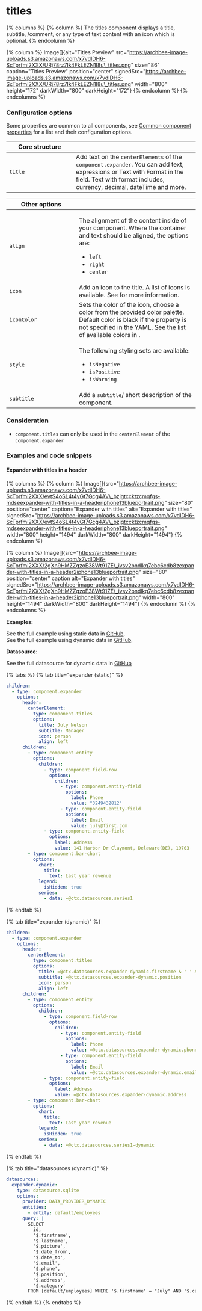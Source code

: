 # titles

{% columns %}
{% column %}
The titles component displays a title, subtitle, /comment, or any type of text content with an icon which is optional.&#x20;
{% endcolumn %}

{% column %}
Image\[]{alt="Titles Preview" src="https://archbee-image-uploads.s3.amazonaws.com/x7vdIDH6-ScTprfmi2XXX/URj78rz7Ik4FkLEZN1I8u\_titles.png" size="86" caption="Titles Preview" position="center" signedSrc="https://archbee-image-uploads.s3.amazonaws.com/x7vdIDH6-ScTprfmi2XXX/URj78rz7Ik4FkLEZN1I8u\_titles.png" width="800" height="172" darkWidth="800" darkHeight="172"}
{% endcolumn %}
{% endcolumns %}

### Configuration options

Some properties are common to all components, see [Common component properties](titles.md) for a list and their configuration options.

<table><thead><tr><th width="161.3125">Core structure</th><th></th></tr></thead><tbody><tr><td><code>title</code></td><td>Add text on the <code>centerElements</code> of the <code>component.expander</code>. You can add text, expressions or Text with Format in the field. Text with format includes, currency, decimal, dateTime and more.</td></tr></tbody></table>

<table><thead><tr><th width="169.18359375">Other options</th><th></th></tr></thead><tbody><tr><td><code>align</code></td><td><p>The alignment of the content inside of your component. Where the container and text should be aligned, the options are:</p><ul><li><code>left</code></li><li><code>right</code></li><li><code>center</code></li></ul></td></tr><tr><td><code>icon</code></td><td>Add an icon to the title. A list of icons is available. See for more information.</td></tr><tr><td><code>iconColor</code></td><td>Sets the color of the icon, choose a color from the provided color palette. Default color is black if the property is not specified in the YAML. See the list of available colors in .</td></tr><tr><td><code>style</code></td><td><p>The following styling sets are available:</p><ul><li><code>isNegative</code></li><li><code>isPositive</code></li><li><code>isWarning</code></li></ul></td></tr><tr><td><code>subtitle</code></td><td>Add a <code>subtitle</code>/ short description of the component.</td></tr></tbody></table>

### Consideration

* `component.titles` can only be used in the `centerElement` of the `component.expander`

### Examples and code snippets

#### Expander with titles in a header

{% columns %}
{% column %}
Image\[]{src="https://archbee-image-uploads.s3.amazonaws.com/x7vdIDH6-ScTprfmi2XXX/evtS4oSL4t4yGt7Gcg4AV\_bzjgtccktzcmqfgs-mdseexpander-with-titles-in-a-headeriphone13blueportrait.png" size="80" position="center" caption="Expander with titles" alt="Expander with titles" signedSrc="https://archbee-image-uploads.s3.amazonaws.com/x7vdIDH6-ScTprfmi2XXX/evtS4oSL4t4yGt7Gcg4AV\_bzjgtccktzcmqfgs-mdseexpander-with-titles-in-a-headeriphone13blueportrait.png" width="800" height="1494" darkWidth="800" darkHeight="1494"}
{% endcolumn %}

{% column %}
Image\[]{src="https://archbee-image-uploads.s3.amazonaws.com/x7vdIDH6-ScTprfmi2XXX/2gXn9HMZZgzoE38Wt91ZE\_ivsv2bndlkg7ebc6cdb8zexpander-with-titles-in-a-header2iphone13blueportrait.png" size="80" position="center" caption alt="Expander with titles" signedSrc="https://archbee-image-uploads.s3.amazonaws.com/x7vdIDH6-ScTprfmi2XXX/2gXn9HMZZgzoE38Wt91ZE\_ivsv2bndlkg7ebc6cdb8zexpander-with-titles-in-a-header2iphone13blueportrait.png" width="800" height="1494" darkWidth="800" darkHeight="1494"}
{% endcolumn %}
{% endcolumns %}

**Examples:**

See the full example using static data in [GitHub](https://github.com/jigx-com/jigx-samples/blob/main/quickstart/jigx-samples/jigs/jigx-components/expander/static-data/expander.jigx). \
See the full example using dynamic data in [GitHub](https://github.com/jigx-com/jigx-samples/blob/main/quickstart/jigx-samples/jigs/jigx-components/expander/dynamic-data/expander-dynamic-data.jigx).

**Datasource:**

See the full datasource for dynamic data in [GitHub](https://github.com/jigx-com/jigx-samples/blob/main/quickstart/jigx-samples/datasources/expanders%20and%20stages/expander-dynamic.jigx)

{% tabs %}
{% tab title="expander (static)" %}
```yaml
children:
  - type: component.expander
    options:
      header:
        centerElement:
          type: component.titles
          options:
            title: July Nelson
            subtitle: Manager
            icon: person
            align: left
      children:
        - type: component.entity
          options:
            children:
              - type: component.field-row
                options:
                  children:
                    - type: component.entity-field
                      options:
                        label: Phone
                        value: "3249432812"
                    - type: component.entity-field
                      options:
                        label: Email
                        value: july@first.com
              - type: component.entity-field
                options:
                  label: Address
                  value: 141 Harbor Dr Claymont, Delaware(DE), 19703
        - type: component.bar-chart
          options:
            chart:
              title:
                text: Last year revenue
            legend:
              isHidden: true
            series:
              - data: =@ctx.datasources.series1
```
{% endtab %}

{% tab title="expander (dynamic)" %}
```yaml
children:
  - type: component.expander
    options:
      header:
        centerElement:
          type: component.titles
          options:
            title: =@ctx.datasources.expander-dynamic.firstname & ' ' & @ctx.datasources.expander-dynamic.lastname
            subtitle: =@ctx.datasources.expander-dynamic.position
            icon: person
            align: left
      children:
        - type: component.entity
          options:
            children:
              - type: component.field-row
                options:
                  children:
                    - type: component.entity-field
                      options:
                        label: Phone
                        value: =@ctx.datasources.expander-dynamic.phone
                    - type: component.entity-field
                      options:
                        label: Email
                        value: =@ctx.datasources.expander-dynamic.email
              - type: component.entity-field
                options:
                  label: Address
                  value: =@ctx.datasources.expander-dynamic.address
        - type: component.bar-chart
          options:
            chart:
              title:
                text: Last year revenue
            legend:
              isHidden: true
            series:
              - data: =@ctx.datasources.series1-dynamic
```
{% endtab %}

{% tab title="datasources (dynamic)" %}
```yaml
datasources:
  expander-dynamic:
    type: datasource.sqlite
    options:
      provider: DATA_PROVIDER_DYNAMIC
      entities:
        - entity: default/employees
      query: |
        SELECT 
          id,
          '$.firstname',
          '$.lastname',
          '$.picture', 
          '$.date_from', 
          '$.date_to', 
          '$.email',
          '$.phone', 
          '$.position', 
          '$.address', 
          '$.category' 
        FROM [default/employees] WHERE '$.firstname' = "July" AND '$.category' = 'employees'
```
{% endtab %}
{% endtabs %}
